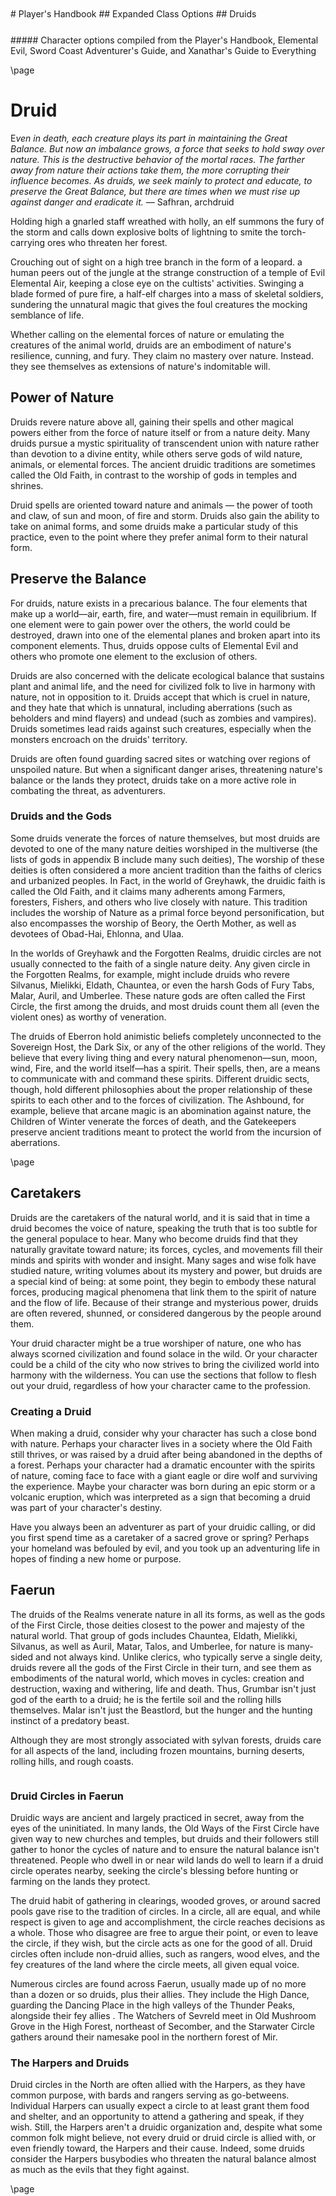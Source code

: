 <style>
  .phb{ background : white;}
  .phb img{ display : none;}
  .phb hr+blockquote{background : white;}
</style>

<style>
  .phb#p1{ text-align:center; }
  .phb#p1:after{ display:none; }
</style>

<div style='margin-top:450px;'></div>

<div class='wide'>
# Player's Handbook
## Expanded Class Options
## Druids
</div>

<div style='margin-top:25px'></div>
<div class='wide'>
##### Character options compiled from the Player's Handbook, Elemental Evil, Sword Coast Adventurer's Guide, and Xanathar's Guide to Everything
</div>

\page

# Druid

E*ven in death, each creature plays its part in maintaining the Great Balance. But now an imbalance grows, a force that seeks to hold sway over nature. This is the destructive behavior of the mortal races. The farther away from nature their actions take them, the more corrupting their influence becomes. As druids, we seek mainly to protect and educate, to preserve the Great Balance, but there are times when we must rise up against danger and eradicate it.* — Safhran, archdruid

Holding high a gnarled staff wreathed with holly, an elf summons the fury of the storm and calls down explosive bolts of lightning to smite the torch-carrying ores who threaten her forest.

Crouching out of sight on a high tree branch in the form of a leopard. a human peers out of the jungle at the strange construction of a temple of Evil Elemental Air, keeping a close eye on the cultists' activities. Swinging a blade formed of pure fire, a half-elf charges into a mass of skeletal soldiers, sundering the unnatural magic that gives the foul creatures the mocking semblance of life.

Whether calling on the elemental forces of nature or emulating the creatures of the animal world, druids are an embodiment of nature's resilience, cunning, and fury. They claim no mastery over nature. Instead. they see themselves as extensions of nature's indomitable will.

## Power of Nature
Druids revere nature above all, gaining their spells and other magical powers either from the force of nature itself or from a nature deity. Many druids pursue a mystic spirituality of transcendent union with nature rather than devotion to a divine entity, while others serve gods of wild nature, animals, or elemental forces. The ancient druidic traditions are sometimes called the Old Faith, in contrast to the worship of gods in temples and shrines.

Druid spells are oriented toward nature and animals — the power of tooth and claw, of sun and moon, of fire and storm. Druids also gain the ability to take on animal forms, and some druids make a particular study of this practice, even to the point where they prefer animal form to their natural form.

## Preserve the Balance
For druids, nature exists in a precarious balance. The four elements that make up a world—air, earth, fire, and water—must remain in equilibrium. If one element were to gain power over the others, the world could be destroyed, drawn into one of the elemental planes and broken apart into its component elements. Thus, druids oppose cults of Elemental Evil and others who promote one element to the exclusion of others.

Druids are also concerned with the delicate ecological balance that sustains plant and animal life, and the need for civilized folk to live in harmony with nature, not in opposition to it. Druids accept that which is cruel in nature, and they hate that which is unnatural, including aberrations (such as beholders and mind flayers) and undead (such as zombies and vampires). Druids sometimes lead raids against such creatures, especially when the monsters encroach on the druids' territory.

Druids are often found guarding sacred sites or watching over regions of unspoiled nature. But when a significant danger arises, threatening nature's balance or the lands they protect, druids take on a more active role in combating the threat, as adventurers.

### Druids and the Gods
Some druids venerate the forces of nature themselves, but most druids are devoted to one of the many nature deities worshiped in the multiverse (the lists of gods in appendix B include many such deities), The worship of these deities is often considered a more ancient tradition than the faiths of clerics and urbanized peoples. In Fact, in the world of Greyhawk, the druidic faith is called the Old Faith, and it claims many adherents among Farmers, foresters, Fishers, and others who live closely with nature. This tradition includes the worship of Nature as a primal force beyond personification, but also encompasses the worship of Beory, the Oerth Mother, as well as devotees of Obad-Hai, Ehlonna, and Ulaa.

In the worlds of Greyhawk and the Forgotten Realms, druidic circles are not usually connected to the faith of a single nature deity. Any given circle in the Forgotten Realms, for example, might include druids who revere Silvanus, Mielikki, Eldath, Chauntea, or even the harsh Gods of Fury Tabs, Malar, Auril, and Umberlee. These nature gods are often called the First Circle, the first among the druids, and most druids count them all (even the violent ones) as worthy of veneration.

The druids of Eberron hold animistic beliefs completely unconnected to the Sovereign Host, the Dark Six, or any of the other religions of the world. They believe that every living thing and every natural phenomenon—sun, moon, wind, Fire, and the world itself—has a spirit. Their spells, then, are a means to communicate with and command these spirits. Different druidic sects, though, hold different philosophies about the proper relationship of these spirits to each other and to the forces of civilization. The Ashbound, for example, believe that arcane magic is an abomination against nature, the Children of Winter venerate the forces of death, and the Gatekeepers preserve ancient traditions meant to protect the world from the incursion of aberrations.

\page

## Caretakers
Druids are the caretakers of the natural world, and it is said that in time a druid becomes the voice of nature, speaking the truth that is too subtle for the general populace to hear. Many who become druids find that they naturally gravitate toward nature; its forces, cycles, and movements fill their minds and spirits with wonder and insight. Many sages and wise folk have studied nature, writing volumes about its mystery and power, but druids are a special kind of being: at some point, they begin to embody these natural forces, producing magical phenomena that link them to the spirit of nature and the flow of life. Because of their strange and mysterious power, druids are often revered, shunned, or considered dangerous by the people around them.

Your druid character might be a true worshiper of nature, one who has always scorned civilization and found solace in the wild. Or your character could be a child of the city who now strives to bring the civilized world into harmony with the wilderness. You can use the sections that follow to flesh out your druid, regardless of how your character came to the profession.

### Creating a Druid
When making a druid, consider why your character has such a close bond with nature. Perhaps your character lives in a society where the Old Faith still thrives, or was raised by a druid after being abandoned in the depths of a forest. Perhaps your character had a dramatic encounter with the spirits of nature, coming face to face with a giant eagle or dire wolf and surviving the experience. Maybe your character was born during an epic storm or a volcanic eruption, which was interpreted as a sign that becoming a druid was part of your character's destiny.

Have you always been an adventurer as part of your druidic calling, or did you first spend time as a caretaker of a sacred grove or spring? Perhaps your homeland was befouled by evil, and you took up an adventuring life in hopes of finding a new home or purpose.

## Faerun
The druids of the Realms venerate nature in all its forms, as well as the gods of the First Circle, those deities closest to the power and majesty of the natural world. That group of gods includes Chauntea, Eldath, Mielikki, Silvanus, as well as Auril, Matar, Talos, and Umberlee, for nature is many-sided and not always kind. Unlike clerics, who typically serve a single deity, druids revere all the gods of the First Circle in their turn, and see them as embodiments of the natural world, which moves in cycles: creation and destruction, waxing and withering, life and death. Thus, Grumbar isn't just god of the earth to a druid; he is the fertile soil and the rolling hills themselves. Malar isn't just the Beastlord, but the hunger and the hunting instinct of a predatory beast.

Although they are most strongly associated with sylvan forests, druids care for all aspects of the land, including frozen mountains, burning deserts, rolling hills, and rough coasts.
```
```
### Druid Circles in Faerun
Druidic ways are ancient and largely practiced in secret, away from the eyes of the uninitiated. In many lands, the Old Ways of the First Circle have given way to new churches and temples, but druids and their followers still gather to honor the cycles of nature and to ensure the natural balance isn't threatened. People who dwell in or near wild lands do well to learn if a druid circle operates nearby, seeking the circle's blessing before hunting or farming on the lands they protect.

The druid habit of gathering in clearings, wooded groves, or around sacred pools gave rise to the tradition of circles. In a circle, all are equal, and while respect is given to age and accomplishment, the circle reaches decisions as a whole. Those who disagree are free to argue their point, or even to leave the circle, if they wish, but the circle acts as one for the good of all. Druid circles often include non-druid allies, such as rangers, wood elves, and the fey creatures of the land where the circle meets, all given equal voice.

Numerous circles are found across Faerun, usually made up of no more than a dozen or so druids, plus their allies. They include the High Dance, guarding the Dancing Place in the high valleys of the Thunder Peaks, alongside their fey allies . The Watchers of Sevreld meet in Old Mushroom Grove in the High Forest, northeast of Secomber, and the Starwater Circle gathers around their namesake pool in the northern forest of Mir.

### The Harpers and Druids
Druid circles in the North are often allied with the Harpers, as they have common purpose, with bards and rangers serving as go-betweens. Individual Harpers can usually expect a circle to at least grant them food and shelter, and an opportunity to attend a gathering and speak, if they wish. Still, the Harpers aren't a druidic organization and, despite what some common folk might believe, not every druid or druid circle is allied with, or even friendly toward, the Harpers and their cause. Indeed, some druids consider the Harpers busybodies who threaten the natural balance almost as much as the evils that they fight against.

\page

### Treasured Item
Some druids carry one or more items that are sacred to them or have deep personal significance. Such items are not necessarily magical, but every one is an object whose meaning connects the druid’s mind and heart to a profound concept or spiritual outlook.

When you decide what your character’s treasured item is, think about giving it an origin story: how did you come by the item, and why is it important to you?

##### Treasured Items
| d6 | Item |
|:----:|:-------------|
| 1 | A twig from the meeting tree that stands in the center of your village |
| 2 | A vial of water from the source of a sacred river |
| 3 | Special herbs tied together in a bundle |
| 4 | A small bronze bowl engraved with animal images |
| 5 | A rattle made from a dried gourd and holly berries |
| 6 | A miniature golden sickle handed down to you by your mentor |

### Guiding Aspect
Many druids feel a strong link to a specific aspect of the natural world, such as a body of water, an animal, a type of tree, or some other sort of plant. You identify with your chosen aspect; by its behavior or its very nature, it sets an example that you seek to emulate.

##### Guiding Aspects
| d6 | Guiding Aspect |
|:----:|:-------------|
| 1 | Yew trees remind you of renewing your mind and spirit, letting the old die and the new spring forth. |
| 2 | Oak trees represent strength and vitality. Meditating under an oak fills your body and mind with resolve and fortitude. |
| 3 | The river’s endless flow reminds you of the great span of the world. You seek to act with the longterm interests of nature in mind. |
| 4 | The sea is a constant, churning cauldron of power and chaos. It reminds you that accepting change is necessary to sustain yourself in the world. |
| 5 | The birds in the sky are evidence that even the smallest creatures can survive if they remain above the fray. |
| 6 | As demonstrated by the actions of the wolf, an individual’s strength is nothing compared to the power of the pack. |
```
```
### Mentor
It’s not unusual for would-be druids to seek out (or be sought out by) instructors or elders who teach them the basics of their magical arts. Most druids who learn from a mentor begin their training at a young age, and the mentor has a vital role in shaping a student’s attitudes and beliefs.

If your character received training from someone else, who or what was that individual, and what was the nature of your relationship? Did your mentor imbue you with a particular outlook or otherwise influence your approach to achieving the goals of your chosen path?

##### Mentors
| d6 | Mentor |
|:----:|:-------------|
| 1 | Your mentor was a wise treant who taught you to think in terms of years and decades rather than days or months. |
| 2 | You were tutored by a dryad who watched over a slumbering portal to the Abyss. During your training, you were tasked with watching for hidden threats to the world. |
| 3 | Your tutor always interacted with you in the form of a falcon. You never saw the tutor’s humanoid form.
| 4 | You were one of several youngsters who were mentored by an old druid, until one of your fellow pupils betrayed your group and killed your master. |
| 5 | Your mentor has appeared to you only in visions. You have yet to meet this person, and you are not sure such a person exists in mortal form. |
| 6 | Your mentor was a werebear who taught you to treat all living things with equal regard. |

##### Class Training
| d6 | I became a druid because... |
|:----:|:-------------|
| 1 | I saw too much devastation in the wild places, too much of nature’s splendor ruined by the despoilers. I joined a circle of druids to fight back against the enemies of nature. |
| 2 | I found a place among a group of druids after I fled a catastrophe. |
| 3 | I have always had an affinity for animals, so I explored my talent to see how I could best use it. |
| 4 | I befriended a druid and was moved by druidic teachings. I decided to follow my friend’s guidance and give something back to the world. |
| 5 | While I was growing up, I saw spirits all around me — entities no one else could perceive. I sought out the druids to help me understand the visions and communicate with these beings. |
| 6 | I have always felt disgust for creatures of unnatural origin. For this reason, I immersed myself in the study of the druidic mysteries and became a champion of the natural order. |

\page

<div class='classTable wide'>
##### The Druid
| Level | Proficiency Bonus | Features | Cantrips Known | 1st | 2nd | 3rd | 4th | 5th | 6th | 7th | 8th | 9th |
|:---:|:---:|:---|:---:|:---:|:---:|:---:|:---:|:---:|:---:|:---:|:---:|:---:|:---:|:---:|
| 1st | +2 | Druidic, Spellcasting | 2 | 2 | - | - | - | - | - | - | - | - |
| 2nd | +2 | Wild Shape, Druid Circle | 2 | 3 | - | - | - | - | - | - | - | - |
| 3rd | +2 | - | 2 | 4 | 2 | - | - | - | - | - | - | - |
| 4th | +2 | Wild Shape improvement, Ability Score Improvement | 3 | 4 | 3 | - | - | - | - | - | - | - |
| 5th | +3 | - | 3 | 4 | 3 | 2 | - | - | - | - | - | - |
| 6th | +3 | Druid Circle feature | 3 | 4 | 3 | 3 | - | - | - | - | - | - |
| 7th | +3 | - | 3 | 4 | 3 | 3 | 1 | - | - | - | - | - |
| 8th | +3 | Wild Shape improvement, Ability Score Improvement | 3 | 4 | 3 | 3 | 2 | - | - | - | - | - |
| 9th | +4 | - | 3 | 4 | 3 | 3 | 3 | 1 | - | - | - | - |
| 10th | +4 | Druid Circle feature | 4 | 4 | 3 | 3 | 3 | 2 | - | - | - | - |
| 11th | +4 | - | 4 | 4 | 3 | 3 | 3 | 2 | 1 | - | - | - |
| 12th | +4 | Ability Score Improvement | 4 | 4 | 3 | 3 | 3 | 2 | 1 | - | - | - |
| 13th | +5 | - | 4 | 4 | 3 | 3 | 3 | 2 | 1 | 1 | - | - |
| 14th | +5 | Druid Circle feature | 4 | 4 | 3 | 3 | 3 | 2 | 1 | 1 | - | - |
| 15th | +5 | - | 4 | 4 | 3 | 3 | 3 | 2 | 1 | 1 | 1 | - |
| 16th | +5 | Ability Score Improvement | 4 | 4 | 3 | 3 | 3 | 2 | 1 | 1 | 1 | - |
| 17th | +6 | - | 4 | 4 | 3 | 3 | 3 | 2 | 1 | 1 | 1 | 1 |
| 18th | +6 | Timeless Body, Beast Spells | 4 | 4 | 3 | 3 | 3 | 3 | 1 | 1 | 1 | 1 |
| 19th | +6 | Ability Score Improvement | 4 | 4 | 3 | 3 | 3 | 3 | 2 | 1 | 1 | 1 |
| 20th | +6 | Archdruid | 4 | 4 | 3 | 3 | 3 | 3 | 2 | 2 | 1 | 1 |
</div>

## Class Features
As a druid, you gain the following class features

#### Hit Points
___
- **Hit Dice:** 1d8 per druid level
- **Hit Points at 1st Level:** 8 + your Constitution modifier
- **Hit Points at Higher Levels:** 1d8 (or 5) + your Constitution modifier per linguist level after 1st

#### Proficiencies
___
- **Armor:** Light armor, medium armor, shields (druids will not wear armor or use shields made of metal)
- **Weapons:** Clubs, daggers, darts, javelins, maces, quarterstaffs, scimitars, sickles, slings, spears
- **Tools:** Herbalism kit
___
- **Saving Throws:** Intelligence, Wisdom
- **Skills:** Choose two from Arcana, Animal Handling. Insight, Medicine, Nature, Perception, Religion, and Survival
```
```
#### Equipment

You start with the following equipment, in addition to the equipment granted by your background:

* (a) a wooden shield or (b) any simple weapon
* (a) a scimitar or (b) any simple melee weapon
* Leather armor, an explorer's pack, and a druidic focus

#### Quick Build
You can make a druid quickly by following these suggestions. First, Wisdom should be your highest ability score, followed by Constitution. Second, choose the hermit background.

### Druidic
You know Druidic, the secret language of druids. You can speak the language and use it to leave hidden messages. You and others who know this language automatically spot such a message. Others spot the message's presence with a successful DC 15 Wisdom (Perception) check but can't decipher it without magic.

\page

### Spellcasting
Drawing on the divine essence of nature itself, you can cast spells to shape that essence to your will. See chapter 10 for the general rules of spellcasting and chapter 11 for the druid spell list.

#### Cantrips
At 1st level, you know two cantrips of your choice from the druid spell list. You learn additional druid cantrips of your choice at higher levels, as shown in the Cantrips Known column of the Druid table.

#### Preparing and Casting Spells
The Druid table shows how many spell slots you have to cast your spells of 1st level and higher. To cast one of these druid spells, you must expend a slot of the spell's level or higher. You regain all expended spell slots when you finish a long rest.

You prepare the list of druid spells that are available for you to cast, choosing from the druid spell list. When you do so, choose a number of druid spells equal to your Wisdom modifier + your druid level (minimum of one spell). The spells must be of a level for which you have spell slots.

For example, if you are a 3rd-level druid, you have four 1st-level and two 2nd-level spell slots. With a Wisdom of 16, your list of prepared spells can include six spells of 1st or 2nd level, in any combination. If you prepare the 1st-level spell cure wounds, you can cast it using a 1st-level or 2nd-level slot. Casting the spell doesn't remove it from your list of prepared spells.

You can also change your list of prepared spells when you finish a long rest. Preparing a new list of druid spells requires time spent in prayer and meditation: at least 1 minute per spell level for each spell on your list.

#### Spellcasting Ability
Wisdom is your spellcasting ability for your druid spells, since your magic draws upon your devotion and attunement to nature. You use your Wisdom whenever a spell refers to your spellcasting ability. In addition, you use your Wisdom modifier when setting the saving throw DC for a druid spell you cast and when making an attack roll with one.

**Spell save DC** = 8 your proficiency bonus + your Wisdom modifier

**Spell attack modifier** = your proficiency bonus + your Wisdom modifier

#### Ritual Casting
You can cast a druid spell as a ritual if that spell has the ritual tag and you have the spell prepared.

#### Spellcasting Focus
You can use a druidic focus (found in PHB chapter 5) as a spellcasting focus for your druid spells.

### Wild Shape
Starting at 2nd level, you can use your action to magically assume the shape of a beast that you have seen before. You can use this feature twice. You regain expended uses when you finish a short or long rest.

Your druid level determines the beasts you can transform into, as shown in the Beast Shapes table. At 2nd level, for example, you can transform into any beast that has a challenge rating of 1/4 or lower that doesn't have a flying or swimming speed.

##### Beast Shapes
| Level | Max. CR | Limitations | Example |
|:----:|:-------------|
| 2nd | 1/4 | No flying or swimming speed | Wolf |
| 4th | 1/2 | No flying speed | Crocodile |
| 8th | 1 | - | Giant eagle |

You can stay in a beast shape for a number of hours equal to half your druid level (rounded down). You then revert to your normal form unless you expend another use of this feature. You can revert to your normal form earlier by using a bonus action on your turn. You automatically revert if you fall unconscious, drop to 0 hit points, or die.

While you are transformed, the following rules apply:

* Your game statistics are replaced by the statistics of the beast, but you retain your alignment, personality, and Intelligence, Wisdom, and Charisma scores. You also retain all of your skill and saving throw proficiencies, in addition to gaining those of the creature. If the creature has the same proficiency as you and the bonus in its stat block is higher than yours, use the creature's bonus instead of yours. If the creature has any legendary or lair actions, you can't use them.
* When you transform, you assume the beast's hit points and Hit Dice. When you revert to your normal form, you return to the number of hit points you had before you transformed. However, if you revert as a result of dropping to 0 hit points, any excess damage carries over to your normal form. For example, if you take 10 damage in animal form and have only 1 hit point left, you revert and take 9 damage. As long as the excess damage doesn't reduce your normal form to 0 hit points, you aren't knocked unconscious.
* You can't cast spells, and your ability to speak or take any action that requires hands is limited to the capabilities of your beast form. Transforming doesn't break your concentration on a spell you've already cast, however, or prevent you from taking actions that are part of a spell, such as *call lightning*, that you've already cast.
* You retain the benefit of any features from your class, race, or other source and can use them if the new form is physically capable of doing so. However, you can't use any of your special senses, such as darkvision, unless your new form also has that sense.
* You choose whether your equipment falls to the ground in your space, merges into your new form, or is worn by it. Worn equipment functions as normal, but the DM decides whether it is practical for the new form to wear a piece of equipment, based on the creature's shape and size. Your equipment doesn't change size or shape to match the new form, and any equipment that the new form can't wear must either fall to the ground or merge with it. Equipment that merges with the form has no effect until you leave the form.

\page

### Druid Circle
At 2nd level, you choose to identify with a circle of druids: the Circle of the Land or the Circle of the Moon, both detailed at the end of the class description. Your choice grants you features at 2nd level and again at 6th, 10th, and 14th level.

### Ability Score Improvement
When you reach 4th level, and again at 8th, 12th, 16th, and 19th level, you can increase one ability score of your choice by 2, or you can increase two ability scores of your choice by 1. As normal, you can't increase an ability score above 20 using this feature.

Additionally, you can ignore the verbal and somatic components of your druid spells, as well as any material components that lack a cost and aren't consumed by a spell. You gain this benefit in both your normal shape and your beast shape from Wild Shape.

## Druid Circles
Though their organization is invisible to most outsiders. druids are part of a society that spans the land, ignoring political borders. All druids are nominally members of this druidic society, though some individuals are so isolated that they have never seen any high-ranking members of the society or participated in druidic gatherings. Druids recognize each other as brothers and sisters. Like creatures of the wilderness, however, druids sometimes compete with or even prey on each other.

At a local scale, druids are organized into circles that share certain perspectives on nature, balance, and the way of the druid.

\page

### Circle of the Land (PHB)
The Circle of the Land is made up of mystics and sages who safeguard ancient knowledge and rites through a vast oral tradition. These druids meet within sacred circles of trees or standing stones to whisper primal secrets in Druidic. The circle's wisest members preside as the chief priests of communities that hold to the Old Faith and serve as advisors to the rulers of those folk. Asa member of this circle, your magic is influenced by the land where you were initiated into the circle's mysterious rites.

#### Bonus Cantrip
When you choose this circle at 2nd level, you learn one additional druid cantrip of your choice.

#### Natural Recovery
Starting at 2nd level, you can regain some of your magical energy by sitting in meditation and communing with nature. During a short rest, you choose expended spell slots to recover. The spell slots can have a combined level that is equal to or less than half your druid level (rounded up), and none of the slots can be 6th level or higher. You can't use this feature again until you finish a long rest

For example, when you are a 4th-level druid, you can recover up to two levels worth of spell slots. You can recover either a 2nd-level slot or two 1st-level slots.

#### Circle Spells
Your mystical connection to the land infuses you with the ability to cast certain spells. At 3rd, 5th, 7th, and 9th level you gain access to circle spells connected to the land where you became a druid. Choose that land — arctic, coast, desert, forest, grassland, mountain, swamp, or Underdark — and consult the associated list of spells.

Once you gain access to a circle spell, you always have it prepared, and it doesn't count against the number of spells you can prepare each day. If you gain access to a spell that doesn't appear on the druid spell list, the spell is nonetheless a druid spell for you.

##### Arctic
| Druid Level | Circle Spells |
|:----:|:-------------|
| 3rd | *hold person*, *spike growth* |
| 5th | *sleet storm*, *slow* |
| 7th | *freedom of movement*, *ice storm* |
| 9th | *commune with nature*, *cone of cold* |

##### Coast
| Druid Level | Circle Spells |
|:----:|:-------------|
| 3rd | *mirror image*, *misty step* |
| 5th | *water breathing*, *water walk* |
| 7th | *control water*, *freedom of movement* |
| 9th | *conjure elemental*, *scrying* |
```
```
##### Desert
| Druid Level | Circle Spells |
|:----:|:-------------|
| 3rd | *blur*, *silence* |
| 5th | *create food and water*, *protection from energy* |
| 7th | *blight*, *hallucinatory terrain* |
| 9th | *insect plague*, *wall of stone* |

##### Forest
| Druid Level | Circle Spells |
|:----:|:-------------|
| 3rd | *barkskin*, *spider climb* |
| 5th | *call lightning*, *plant growth* |
| 7th | *divination*, *freedom of movement* |
| 9th | *commune with nature*, *tree stride* |

##### Grassland
| Druid Level | Circle Spells |
|:----:|:-------------|
| 3rd | *invisibility*, *pass without trace* |
| 5th | *daylight*, *haste* |
| 7th | *divination*, *freedom of movement* |
| 9th | *dream*, *insect plague* |

##### Mountain
| Druid Level | Circle Spells |
|:----:|:-------------|
| 3rd | *spider climb*, *spike growth* |
| 5th | *lightning bolt*, *meld into stone* |
| 7th | *stone shape*, *stoneskin* |
| 9th | *passwall*, *wall of stone* |

##### Swamp
| Druid Level | Circle Spells |
|:----:|:-------------|
| 3rd | *darkness*, *Melf's acid arrow* |
| 5th | *water walk*, *stinking cloud* |
| 7th | *freedom of movement*, *locate creature* |
| 9th | *insect plague*, *serving* |

##### Underdark
| Druid Level | Circle Spells |
|:----:|:-------------|
| 3rd | *spider climb*, *web* |
| 5th | *gaseous form*, *stinking cloud* |
| 7th | *greater invisibility*, *stone shape* |
| 9th | *cloudkill*, *insect plague* |

\page

#### Land's Stride
Starting at 6th level, moving through nonmagical difficult terrain costs you no extra movement. You can also pass through nonmagical plants without being slowed by them and without taking damage from them if they have thorns, spines, or a similar hazard.

In addition, you have advantage on saving throws against plants that are magically created or manipulated to impede movement, such those created by the entangle spell.

#### Nature's Ward
When you reach 10th level, you can't be charmed or frightened by elementals or fey, and you are immune to poison and disease.

#### Nature's Sanctuary
When you reach 14th level, creatures of the natural world sense your connection to nature and become hesitant to attack you. When a beast or plant creature attacks you, that creature must make a Wisdom saving throw against your druid spell save DC. On a failed save, the creature must choose a different target, or the attack automatically misses. On a successful save, the creature is immune to this effect for 24 hours.

The creature is aware of this effect before it makes its attack against you.

\page


### Circle of the Moon (PHB)
Druids of the Circle of the Moon are fierce guardians of the wilds. Their order gathers under the full moon to share news and trade warnings. They haunt the deepest parts of the wilderness, where they might go for weeks on end before crossing paths with another humanoid creature, let alone another druid.

Changeable as the moon, a druid of this circle might prowl as a great cat one night, soar over the treetops as an eagle the next day. and crash through the undergrowth in bear form to drive off a trespassing monster. The wild is in the druid's blood.

#### Combat Wild Shape
When you choose this circle at 2nd level, you gain the ability to use Wild Shape on your turn as a bonus action, rather than as an action.

Additionally, while you are transformed by Wild Shape, you can use a bonus action to expend one spell slot to regain 1d8 hit points per level of the spell slot expended.

#### Circle Forms
The rites of your circle grant you the ability to transform into more dangerous animal forms. Starting at 2nd level, you can use your Wild Shape to transform into a beast with a challenge rating as high as 1 (you ignore the Max. CR column of the Beast Shapes table, but must abide by the other limitations there).

Starting at 6th level, you can transform into a beast with a challenge rating as high as your druid level divided by 3, rounded down.

#### Primal Strike
Starting at 6th level, your attacks in beast form count as magical for the purpose of overcoming resistance and immunity to nonmagical attacks and damage.

#### Elemental Wild Shape
At 10th level, you can expend two uses of Wild Shape at the same time to transform into an air elemental, an earth elemental, a fire elemental, or a water elemental.

#### Thousand Forms
By 14th level, you have learned to use magic to alter your physical form in more subtle ways. You can cast the alter self spell at will.
```
```
### The Circle of Swords (SCAG)
Protectors of the Neverwinter Wood, the Circle of Swords drives destructive humanoids like hobgoblins, bugbears, and their kin from the wood, while also safeguarding it against exploitation at the hands of civilized folk and protecting the wood's ancient ruins and sacred sites from looters.

In the Druid Circle class feature in the Player's Handbook, the Circle of the Moon is common for Circle of Swords druids, although some belong to the Circle of the Land (Forest).

### The Emerald Enclave (SCAG)
Less a druid circle and more a loose confederation of circles and their allies, the Emerald Enclave is devoted to protecting the redoubt of civilization in the North from destruction. Elsewhere in the world, the Emerald Enclave must pursue a more balanced path, but the vast wilderness of the North holds far more danger to people than they pose to it.

Founded in the Vilhon Reach over a thousand years ago, the Emerald Enclave has spread across much of Faerun. Its members include druids, rangers, barbarians, and others who live in the wilderness and know and respect its ways. They wear an article of emerald green clothing as a symbol of their membership, often bearing the emblem of a stag's head.

In the Druid Circle class feature in the Player's Handbook, Emerald Enclave druids belong to the Circle of the Land and Circle of the Moon in equal measure.

### The Moonshea Circles (SCAG)
The Ffolk of the Moonshea Isles venerate the land as the great goddess they call the Earthmother. Their circles gather around sacred pools known as moonwells, their link between the natural world and the goddess, ringed by standing stone circles, raised by their ancient ancestors.

In the Druid Circle class feature in the Player's Handbook, Moonshea druids most often belong to the Circle of the Land (Coast, Forest, and Mountain).

### Moonwells (SCAG)
The water of a moonwell, drunk directly from cupped hands, restores 1d8 hit points, plus the drinker's Wisdom bonus, if any. If the drinker has threatened the balance of nature since the last full moon, the water instead deals 1d8 poison damage to the drinker. This damage is also dealt by a corrupted moonwell. Either effect occurs once only per day per drinker. On the nights of the full moon, drinking the water of a moonwell can, at the DM's discretion, have additional effects, such as conferring the benefits of a *lesser restoration* spell.

Moonwell water placed in a container or taken more than 30 feet away from the well no longer has any of these properties; it is simply water.

On the three nights of the full moon, three or more druids gathered around a moonwell can cast commune and scrying once each without expending spell slots and without material components, provided that one of the druids is at least 9th level and the rest are at least 4th level. At the DM's option, the druids can use a moonwell on such nights to cast different spells.

\page

### Circle of Dreams (XGTE)
Druids who are members of the Circle of Dreams hail from regions that have strong ties to the Feywild and its dreamlike realms. The druids’ guardianship of the natural world makes for a natural alliance between them and good-aligned fey. These druids seek to fill the world with dreamy wonder. Their magic mends wounds and brings joy to downcast hearts, and the realms they protect are gleaming, fruitful places, where dream and reality blur together and where the weary can find rest.

##### Circle of Dreams Features
| Druid level | Feature |
|:----:|:-------------|
| 2nd | Balm of the Summer Court |
| 6th | Hearth of Moonlight and Shadow |
| 10th | Hidden Paths |
| 14th | Walker in Dreams |

#### Balm of the Summer Court
At 2nd level, you become imbued with the blessings of the Summer Court. You are a font of energy that offers respite from injuries. You have a pool of fey energy represented by a number of d6s equal to your druid level.

As a bonus action, you can choose one creature you can see within 120 feet of you and spend a number of those dice equal to half your druid level or less. Roll the spent dice and add them together. The target regains a number of hit points equal to the total. The target also gains 1 temporary hit point per die spent.

You regain all expended dice when you finish a long rest.

#### Hearth of Moonlight and Shadow
At 6th level, home can be wherever you are. During a short or long rest, you can invoke the shadowy power of the Gleaming Court to help guard your respite. At the start of the rest, you touch a point in space, and an invisible, 30-foot—radius sphere of magic appears, centered on that point. Total cover blocks the sphere.

While within the sphere, you and your allies gain a +5 bonus to Dexterity (Stealth) and Wisdom (Perception) checks, and any light from open flames in the sphere (a campfire, torches, or the like) isn’t visible outside it.

The sphere vanishes at the end of the rest or when you leave the sphere.

#### Hidden Paths
Starting at 10th level, you can use the hidden, magical pathways that some fey use to traverse space in the blink of an eye. As a bonus action on your turn, you can teleport up to 60 feet to an unoccupied space you can see. Alternatively, you can use your action to teleport one willing creature you touch up to 30 feet to an unoccupied space you can see.

You can use this feature a number of times equal to your Wisdom modifier (minimum of once), and you regain all expended uses of it when you finish a long rest.
```
```
#### Walker in Dreams
At 14th level, the magic of the Feywild grants you the ability to travel mentally or physically through dreamlands.

When you finish a short rest, you can cast one of the following spells, without expending a spell slot or requiring material components: dream (with you as the messenger), scrying, or teleportation circle.

This use of teleportation circle is special. Rather than opening a portal to a permanent teleportation circle, it opens a portal to the last location where you finished a long rest on your current plane of existence. If you haven't taken a long rest on your current plane, the spell fails but isn’t wasted.

Once you use this feature, you can’t use it again until you finish a long rest.

\page

### Circle of the Shepherd (XGTE)
Druids of the Circle of the Shepherd commune with the spirits of nature, especially the spirits of beasts and the fey, and call to those spirits for aid. These druids recognize that all living things play a role in the natural world, yet they focus on protecting animals and fey creatures that have difficulty defending themselves. Shepherds, as they are known, see such creatures as their charges. They ward off monsters that threaten them, rebuke hunters who kill more prey than necessary, and prevent civilization from encroaching on rare animal habitats and on sites sacred to the fey. Many of these druids are happiest far from cities and towns, content to spend their days in the company of animals and the fey creatures of the wilds.

Members of this circle become adventurers to oppose forces that threaten their charges or to seek knowledge and power that will help them safeguard their charges better. Wherever these druids go, the spirits of the wilderness are with them.

##### Circle of the Shepherd Features
| Druid level | Feature |
|:----:|:-------------|
| 2nd | Speech of the Woods, Spirit Totem |
| 6th | Mighty Summoner |
| 10th | Guardian Spirit |
| 14th | Faithful Summons |

#### Speech of the Woods
At 2nd level, you gain the ability to converse with beasts and many fey.

You learn to speak, read, and write Sylvan. In addition, beasts can understand your speech, and you gain the ability to decipher their noises and motions. Most beasts lack the intelligence to convey or understand sophisticated concepts, but a friendly beast could relay what it has seen or heard in the recent past. This ability doesn’t grant you friendship with beasts, though you can combine this ability with gifts to curry favor with them as you would with any nonplayer character.

#### Spirit Totem
Starting at 2nd level, you can call forth nature spirits to influence the world around you. As a bonus action, you can magically summon an incorporeal spirit to a point you can see within 60 feet of you. The spirit creates an aura in a 30-foot radius around that point. It counts as neither a creature nor an object, though it has the spectral appearance of the creature it. represents.

As a bonus action, you can move the spirit up to 60 feet to a point you can see.

The spirit persists for 1 minute or until you’re incapacitated. Once you use this feature, you can’t use it again until you finish a short or long rest.

The effect of the spirit’s aura depends on the type of spirit you summon from the options below.

**Bear Spirit.** The bear spirit grants you and your allies its might and endurance. Each creature of your choice in the aura when the spirit appears gains temporary hit points equal to 5 + your druid level. In addition, you and your allies gain advantage on Strength checks and Strength saving throws while in the aura.

**Hawk Spirit.** The hawk spirit is a consummate hunter, aiding you and your allies with its keen sight. When a creature makes an attack roll against a target in the spirit’s aura, you can use your reaction to grant advantage to that attack roll. In addition, you and your allies have advantage on Wisdom (Perception) checks while in the aura.

**Unicorn Spirit.** The unicorn spirit lends its protection to those nearby. You and your allies gain advantage on all ability checks made to detect creatures in the spirit’s aura. In addition. if you cast a spell using a spell slot that restores hit points to any creature inside or outside the aura, each creature of your choice in the aura also regains hit points equal to your druid level.

#### Mighty Summoner
Starting at 6th level, beasts and fey that you conjure are more resilient than normal. Any beast or fey summoned or created by a spell that you cast gains the. following benefits:
- The creature appears with more hit points than normal: 2 extra hit points per Hit Die it has.
- The damage from its natural weapons is considered magical for the purpose of overcoming immunity and resistance to nonmagical attacks and damage.

#### Guardian Spirit
Beginning at 10th level, your Spirit Totem safeguards the beasts and fey that you call forth with your magic. When a beast or fey that you summoned or created with a spell ends its turn in your Spirit Totem aura, that creature regains a number of hit points equal to half your druid level.

#### Faithful Summons
Starting at 14th level, the nature spirits you commune with protect you when you are the most defenseless. If you are reduced to 0 hit points or are incapacitated against your will, you can immediately gain the benefits of conjure animals as if it were cast using a 9th-level spell slot. It summons four beasts of your choice that are challenge rating 2 or lower. The conjured beasts appear within 20 feet of you. If they receive no commands from you, they protect you from harm and attack your foes. The spell lasts for 1 hour, requiring no concentration, or until you dismiss it (no action required).

Once you use this feature, you can’t use it again until you finish a long rest.

\page

## Learning Beast Shapes
The Wild Shape feature in the Player’s Handbook lets you transform into a beast that you’ve seen. That rule gives you a tremendous amount of flexibility, making it easy to amass an array of beast form options for yourself, but you must abide by the limitations in the Beast Shapes table in that book.

When you gain Wild Shape as a 2nd—level druid, you might wonder which beasts you've already seen. The following tables organize beasts from the Monster Manual according to the beasts’ most likely environments. Consider the environment your druid grew up in, then consult the appropriate table for a list of animals that your druid has probably seen by 2nd level.

These tables can also help you and your DM determine which animals you might see on your travels. In addition, the tables include each beast’s challenge rating and note whether a beast has a flying or swims ming speed. This information will help you determine whether you qualify to assume that beast’s form.

The tables include all the individual beasts that are eligible for Wild Shape (up to a challenge rating of 1) or the Circle Forms feature of the Circle of the Moon (up to a challenge rating of 6).

##### Arctic
| CR | Beast | Fly/Swim |
|:----:|:-------------|
| 0 | Owl | Fly |
| 1/8 | Blood hawk | Fly |
| 1/4 | Giant owl | Fly |
| 1 | Brown bear | — |
| 2 | Polar bear | Swim |
| 2 | Saber-toothed tiger | — |
| 6 | Mammoth | — |

##### Coast
| CR | Beast | Fly/Swim |
|:----:|:-------------|
| 0 | Crab | Swim |
| 0 | Eagle | Fly |
| 1/8 | Blood hawk | Fly |
| 1/8 | Giant crab | Swim |
| 1/8 | Poisonous snake | Swim |
| 1/8 | Stirge | Fly |
| 1/4 | Giant lizard | — |
| 1/4 | Giant wolfspider | — |
| 1/4 | Pteranodon | Fly |
| 1 | Giant eagle | Fly |
| 1 | Giant toad | Swim |
| 2 | Plesiosaurus | Swim |
```
```
##### Desert
| CR | Beast | Fly/Swim |
|:----:|:-------------|
| 0 | Cat | — |
| 0 | Hyena | — |
| 0 | Jackal | — |
| 0 | Scorpion | — |
| 0 | Vulture | Fly |
| 1/8 | Camel —| — |
| 1/8 | Flying snake | Fly |
| 1/8 | Mule | — |
| 1/8 | Poisonous snake | Swim |
| 1/8 | Stirge | Fly |
| 1/4 | Constrictor snake | Swim |
| 1/4 | Giant lizard | — |
| 1/4 | Giant poisonous snake | Swim |
| 1/4 | Giant wolf spider | — |
| 1 | Giant hyena | — |
| 1 | Giant spider | — |
| 1 | Giant toad | Swim |
| 1 | Giant vulture | Fly |
| 1 | Lion | — |
| 2 | Giant constrictor snake | Swim |
| 3 | Giant scorpion | — |

\page

##### Forest
| CR | Beast | Fly/Swim |
|:----:|:-------------|
| 0 | Baboon | — |
| 0 | Badger | — |
| 0 | Cat | — |
| 0 | Deer | — |
| 0 | Hyena | — |
| 0 | Owl | Fly |
| 1/8 | Blood hawk | Fly |
| 1/8 | Flying snake | Fly |
| 1/8 | Giant rat | — |
| 1/8 | Giant weasel | — |
| 1/8 | Poisonous snake | Swim |
| 1/8 | Mastiff | — |
| 1/8 | Stirge | Fly |
| 1/4 | Boar | — |
| 1/4 | Constrictor snake | Swim |
| 1/4 | Elk | — |
| 1/4 | Giant badger | — |
| 1/4 | Giant bat | Fly |
| 1/4 | Giant frog | Swim |
| 1/4 | Giant lizard | — |
| 1/4 | Giant owl | Fly |
| 1/4 | Giant poisonous snake | Swim |
| 1/4 | Giant wolfspider | — |
| 1/4 | Panther | — |
| 1/4 | Wolf | — |
| 1/2 | Ape | — |
| 1/2 | Black bear | — |
| 1/2 | Giant wasp | Fly |
| 1 | Brown bear | — |
| 1 | Dire wolf | — |
| 1 | Giant hyena | — |
| 1 | Giant spider | — |
| 1 | Giant toad | Swim |
| 1 | Tiger | — |
| 2 | Giant boar | — |
| 2 | Giant constrictor snake | Swim |
| 2 | Giant elk | — |
```
```
##### Grassland
| CR | Beast | Fly/Swim |
|:----:|:-------------|
| 0 | Cat | — |
| 0 | Deer | — |
| 0 | Eagle | Fly |
| 0 | Goat | — |
| 0 | Hyena | — |
| 0 | Jackal | — |
| 0 | Vulture | Fly |
| 1/8 | Blood hawk | Fly |
| 1/8 | Flying snake | Fly |
| 1/8 | Giant weasel | — |
| 1/8 | Poisonous snake | Swim |
| 1/8 | Stirge | Fly |
| 1/4 | Axe beak | — |
| 1/4 | Boar | — |
| 1/4 | Elk | — |
| 1/4 | Giant poisonous snake | Swim |
| 1/4 | Giant wolfspider | — |
| 1/4 | Panther (leopard) | — |
| 1/4 | Pteranodon | Fly |
| 1/4 | Riding horse | — |
| 1/4 | Wolf | — |
| 1/2 | Giant goat | — |
| 1/2 | Giant wasp | Fly |
| 1 | Giant eagle | Fly |
| 1 | Giant hyena | — |
| 1 | Giant vulture | Fly |
| 1 | Lion | — |
| 1 | Tiger | — |
| 2 | Allosaurus | — |
| 2 | Giant boar | — |
| 2 | Giant elk | — |
| 2 | Rhinoceros | — |
| 3 | Ankylosaurus | — |
| 4 | Elephant | — |
| 5 | Triceratops | — |

\page

##### Hill
| CR | Beast | Fly/Swim |
|:----:|:-------------|
| 0 | Baboon | — |
| 0 | Eagle | Fly |
| 0 | Goat | — |
| 0 | Hyena | — |
| 0 | Raven | Fly |
| 0 | Vulture | Fly |
| 1/8 | Blood hawk | Fly |
| 1/8 | Giant weasel | — |
| 1/8 | Mastiff | — |
| 1/8 | Mule | — |
| 1/8 | Poisonous snake | Swim |
| 1/8 | Stirge | Fly |
| 1/4 | Axe beak | — |
| 1/4 | Boar | — |
| 1/4 | Elk | — |
| 1/4 | Giant owl | Fly |
| 1/4 | Giant wolf spider | — |
| 1/4 | Panther (cougar) | — |
| 1/4 | Wolf | — |
| 1/2 | Giant goat | — |
| 1 | Brown bear | — |
| 1 | Dire wolf | — |
| 1 | Giant eagle | Fly |
| 1 | Giant hyena | — |
| 1 | Lion | — |
| 2 | Giant boar | — |
| 2 | Giant elk | — |
```
```
##### Swamp
| CR | Beast | Fly/Swim |
|:----:|:-------------|
| 0 | Rat | — |
| 0 | Raven | Fly |
| 1/8 | Giant rat | — |
| 1/8 | Poisonous snake | Swim |
| 1/8 | Stirge | Fly |
| 1/4 | Constrictor snake | Swim |
| 1/4 | Giant frog | Swim |
| 1/4 | Giant lizard | — |
| 1/4 | Giant poisonous snake | Swim |
| 1/2 | Crocodile | Swim |
| 1 | Giant spider | — |
| 1 | Giant toad | Swim |
| 2 | Giant constrictor snake | Swim |
| 5 | Giant crocodile | Swim |

##### Underdark
| CR | Beast | Fly/Swim |
|:----:|:-------------|
| 0 | Giant fire beetle | — |
| 1/8 | Giant rat | — |
| 1/8 | Stirge | Fly |
| 1/4 | Giant bat | Fly |
| 1/4 | Giant centipede | — |
| 1/4 | Giant lizard | — |
| 1/4 | Giant poisonous snake | Swim |
| 1 | Giant spider | — |
| 1 | Giant toad | Swim |
| 2 | Giant constrictor snake | Swim |
| 2 | Polar bear (cave bear) | Swim |

##### Underwater
| CR | Beast | Fly/Swim |
|:----:|:-------------|
| 0 | Quipper | Swim |
| 1/4 | Constrictor snake | Swim |
| 1/2 | Giant sea horse | Swim |
| 1/2 | Reef shark | Swim |
| 1 | Giant octopus | Swim |
| 2 | Giant constrictor snake | Swim |
| 2 | Hunter shark | Swim |
| 2 | Plesiosaurus | Swim |
| 3 | Killer whale | Swim |
| 5 | Giant shark | Swim |
